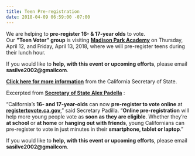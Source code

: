 ```yaml
---
title: Teen Pre-registration
date: 2018-04-09 06:59:00 -07:00
---
```


We are helping to **pre-register 16- & 17-year olds** to vote.  
Our **"Teen Voter" group** is visiting [**Madison Park Academy**](https://www.ousd.org/madison) on Thursday, April 12, and Friday, April 13, 2018, where we will pre-register teens during their lunch hour.

If you would like to **help, with this event or upcoming efforts**, please email **sasilve2002@gmailcom**. 

[**Click here for more information**](http://www.sos.ca.gov/elections/voter-registration/) from the California Secretary of State.

Excerpted from [**Secretary of State Alex Padella**](http://www.sos.ca.gov/administration/news-releases-and-advisories/2017-news-releases-and-advisories/16-and-17-year-olds-can-now-pre-register-vote-online/) :

“California’s **16- and 17-year-olds** can now **pre-register to vote online** at [**registertovote.ca.gov**](http://registertovote.ca.gov/),” said Secretary Padilla. “**Online pre-registration** will help more young people vote as **soon as they are eligible**. Whether they’re **at school** or **at home** or **hanging out with friends**, young Californians can pre-register to vote in just minutes in their **smartphone, tablet or laptop**.” 

If you would like to **help, with this event or upcoming efforts**, please email **sasilve2002@gmailcom**. 